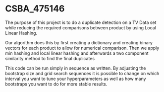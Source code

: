 # CSBA_475146
The purpose of this project is to do a duplicate detection on a TV Data set while reducing the required comparisons between product by using Local Linear Hashing.

Our algorithm does this by first creating a dictionary and creating binary vectors for  each product to allow for numerical comparison. Then we apply min hashing and local linear hashing and afterwards a two component similarity method to find the final duplicates

This code can be run simply in sequence as written. By adjusting the bootstrap size and grid search sequences it is possible to change on which interval you want to tune your hyperparameters as well as how many bootstraps you want to do for more stable results.